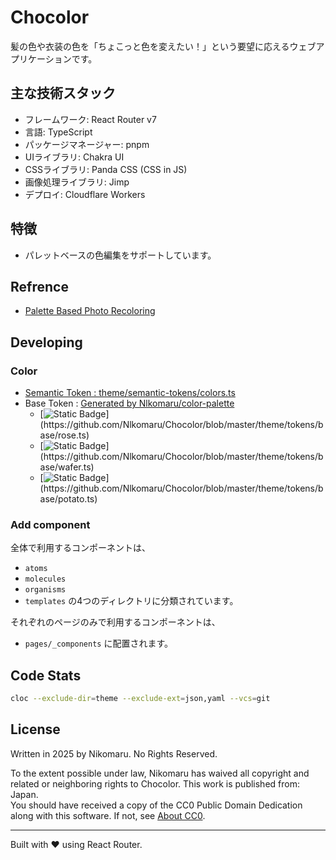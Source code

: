 # Chocolor

髪の色や衣装の色を「ちょこっと色を変えたい！」という要望に応えるウェブアプリケーションです。

## 主な技術スタック
- フレームワーク: React Router v7
- 言語: TypeScript
- パッケージマネージャー: pnpm
- UIライブラリ: Chakra UI
- CSSライブラリ: Panda CSS  (CSS in JS)
- 画像処理ライブラリ: Jimp
- デプロイ: Cloudflare Workers


## 特徴

- パレットベースの色編集をサポートしています。

## Refrence

- [Palette Based Photo Recoloring](https://www.ohadf.com/papers/ChangFriedLiuDiVerdiFinkelstein_SIGGRAPH2015_small.pdf)

## Developing

### Color

- [Semantic Token : theme/semantic-tokens/colors.ts](https://github.com/Nlkomaru/Chocolor/blob/master/theme/semantic-tokens/colors.ts)
- Base Token : [Generated by Nlkomaru/color-palette](https://color-palette.nikomaru.workers.dev/?data=%5B%7B%22colorValue%22%3A%22rgba%28219%2C+205%2C+202%2C+1%29%22%2C%22colorId%22%3A%22wafer%22%2C%22uniqueId%22%3A3%7D%2C%7B%22colorValue%22%3A%22rgba%28217%2C+154%2C+154%2C+1%29%22%2C%22colorId%22%3A%22rose%22%2C%22uniqueId%22%3A4%7D%2C%7B%22colorValue%22%3A%22rgba%28242%2C+228%2C+187%2C+1%29%22%2C%22colorId%22%3A%22potato%22%2C%22uniqueId%22%3A5%7D%5D&mode=chakra)
    - [![Static Badge](https://img.shields.io/badge/Rose-oklch(0.75_0.02_032.01)-D99A9A)](https://github.com/Nlkomaru/Chocolor/blob/master/theme/tokens/base/rose.ts)
    - [![Static Badge](https://img.shields.io/badge/Wafer-oklch(0.75_0.02_032.01)-DBCDCA)](https://github.com/Nlkomaru/Chocolor/blob/master/theme/tokens/base/wafer.ts)
    - [![Static Badge](https://img.shields.io/badge/Potato-oklch(0.75_0.06_091.42)-F2E4BB)](https://github.com/Nlkomaru/Chocolor/blob/master/theme/tokens/base/potato.ts)


### Add component

全体で利用するコンポーネントは、
- `atoms`
- `molecules`
- `organisms`
- `templates`
の4つのディレクトリに分類されています。

それぞれのページのみで利用するコンポーネントは、
- `pages/_components`
に配置されます。

## Code Stats

```bash
cloc --exclude-dir=theme --exclude-ext=json,yaml --vcs=git
```

## License

Written in 2025 by Nikomaru. No Rights Reserved.

To the extent possible under law, Nikomaru has waived all copyright and related or neighboring rights to Chocolor. This work is published from: Japan.<br />
You should have received a copy of the CC0 Public Domain Dedication along with this software. If not, see [About CC0](http://creativecommons.org/publicdomain/zero/1.0/).

---

Built with ❤️ using React Router.
